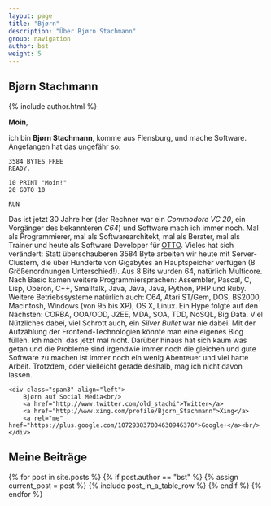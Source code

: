 ```yaml
---
layout: page
title: "Bjørn"
description: "Über Bjørn Stachmann"
group: navigation
author: bst
weight: 5
---
```


Bjørn Stachmann
---------------

{% include author.html %}

**Moin**,

ich bin **Bjørn Stachmann**, komme aus Flensburg, und mache
Software. Angefangen hat das ungefähr so:

	3584 BYTES FREE
	READY.

	10 PRINT "Moin!"
	20 GOTO 10

	RUN

Das ist jetzt 30 Jahre her (der Rechner war ein *Commodore VC 20*,
ein Vorgänger des bekannteren *C64*) und Software mach ich immer noch.
Mal als Programmierer, mal als Softwarearchitekt, mal als Berater,
mal als Trainer und heute als Software Developer für [OTTO](https://www.otto.de/unternehmen/). Vieles hat sich verändert:
Statt überschauberen 3584 Byte arbeiten wir heute mit Server-Clustern,
die über Hunderte von Gigabytes an Hauptspeicher verfügen (8 Größenordnungen
Unterschied!).
Aus 8 Bits wurden 64, natürlich Multicore.
Nach Basic kamen weitere Programmiersprachen: Assembler, Pascal,
C, Lisp, Oberon, C++, Smalltalk, Java, Java, Java, Python, PHP und Ruby.
Weitere Betriebssysteme natürlich auch: C64, Atari ST/Gem, DOS,
BS2000, Macintosh, Windows (von 95 bis XP), OS X, Linux.
Ein Hype folgte auf den Nächsten: CORBA, OOA/OOD, J2EE, MDA, SOA, TDD,
NoSQL, Big Data. Viel Nützliches dabei, viel Schrott auch, ein
*Silver Bullet* war nie dabei. Mit der Aufzählung der Frontend-Technologien
könnte man eine eigenes Blog füllen. Ich mach' das jetzt mal nicht.
Darüber hinaus hat sich kaum was getan und die Probleme sind irgendwie
immer noch die gleichen und gute Software zu machen ist immer noch
ein wenig Abenteuer und viel harte Arbeit.
Trotzdem, oder vielleicht gerade deshalb, mag ich nicht davon lassen.

<div class="row">

	<div class="span3" align="left">
		Bjørn auf Social Media<br/>
	    <a href="http://www.twitter.com/old_stachi">Twitter</a>
	    <a href="http://www.xing.com/profile/Bjorn_Stachmann">Xing</a>
	    <a rel="me" href="https://plus.google.com/107293837004630946370">Google+</a><br/>
	</div>

</div>

Meine Beiträge
--------------

<table class="table table-striped">
  {% for post in site.posts %}
    {% if post.author == "bst" %}
      {% assign current_post = post %}
      {% include post_in_a_table_row %}
    {% endif %}
  {% endfor %}
</table>
